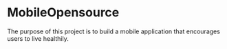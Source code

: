 # MobileOpensource

The purpose of this project is to build a mobile application that encourages users to live healthily.
